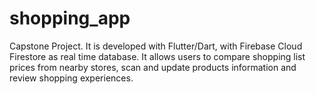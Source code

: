 # shopping_app

Capstone Project.
It is developed with Flutter/Dart, with Firebase Cloud Firestore as real time database.
It allows users to compare shopping list prices from nearby stores, scan and update products information and review shopping experiences.
